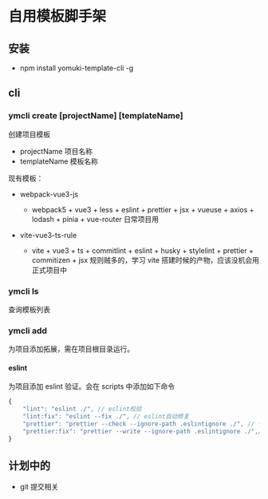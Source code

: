 <!--
 * @Desc:
 * @Author: 曾茹菁
 * @Date: 2022-08-19 10:17:41
 * @LastEditors: 曾茹菁
 * @LastEditTime: 2022-08-30 15:43:31
-->

# 自用模板脚手架

## 安装

- npm install yomuki-template-cli -g

## cli

### ymcli create [projectName] [templateName]

创建项目模板

- projectName 项目名称
- templateName 模板名称

现有模板：

- webpack-vue3-js

  - webpack5 + vue3 + less + eslint + prettier + jsx + vueuse + axios + lodash + pinia + vue-router 日常项目用

- vite-vue3-ts-rule
  - vite + vue3 + ts + commitlint + eslint + husky + stylelint + prettier + commitizen + jsx 规则贼多的，学习 vite 搭建时候的产物，应该没机会用正式项目中

### ymcli ls

查询模板列表

### ymcli add

为项目添加拓展，需在项目根目录运行。

#### eslint

为项目添加 eslint 验证。会在 scripts 中添加如下命令

```js
{
    "lint": "eslint ./", // eslint校验
    "lint:fix": "eslint --fix ./", // eslint自动修复
    "prettier": "prettier --check --ignore-path .eslintignore ./", // 代码格式化检查
    "prettier:fix": "prettier --write --ignore-path .eslintignore ./",// 代码格式化修复
}
```

## 计划中的

- git 提交相关
